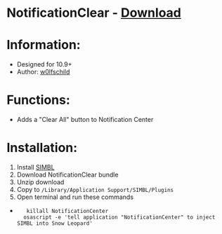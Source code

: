 # NotificationClear - [Download](https://github.com/w0lfschild/SIMBLPlugins/raw/master/NotificationClear/NotificationClear.zip)

# Information:

- Designed for 10.9+
- Author: [w0lfschild](https://github.com/w0lfschild)

# Functions:

- Adds a "Clear All" button to Notification Center

# Installation:

1. Install [SIMBL](http://www.culater.net/software/SIMBL/SIMBL.php)
2. Download NotificationClear bundle
3. Unzip download
4. Copy to ``/Library/Application Support/SIMBL/Plugins``
5. Open terminal and run these commands
 

-        killall NotificationCenter
        osascript -e 'tell application "NotificationCenter" to inject SIMBL into Snow Leopard'